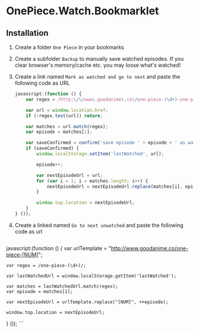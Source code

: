 # OnePiece.Watch.Bookmarklet

## Installation

1. Create a folder `One Piece` in your bookmarks
2. Create a subfolder `Backup` to manually save watched episodes. If you clear browser's memory/cache etc. you may loose what's watched!
3. Create a link named `Mark as watched and go to next` and paste the following code as URL

    ```javascript
    javascript:(function () {
        var regex = /http:\/\/www\.goodanime\.co\/one-piece-(\d+)-one-piece-(\d+)/;

        var url = window.location.href;
        if (!regex.test(url)) return;

        var matches = url.match(regex);
        var episode = matches[1];

        var saveConfirmed = confirm('save episode ' + episode + ' as watched and go to next?');
        if (saveConfirmed) {
            window.localStorage.setItem('lastWatched', url);

            episode++;

            var nextEpisodeUrl = url;        
            for (var i = 1; i < matches.length; i++) {
                nextEpisodeUrl = nextEpisodeUrl.replace(matches[i], episode);
            }

            window.top.location = nextEpisodeUrl;
        }
    } ());
    ```
    
4. Create a linked named `Go to next unwatched` and paste the following code as url

    ```javascript
javascript:(function () {
    var urlTemplate = "http://www.goodanime.co/one-piece-[NUM]";

    var regex = /one-piece-(\d+)/;

    var lastWatchedUrl = window.localStorage.getItem('lastWatched');

    var matches = lastWatchedUrl.match(regex);
    var episode = matches[1];

    var nextEpisodeUrl = urlTemplate.replace("[NUM]", ++episode);
    
    window.top.location = nextEpisodeUrl;
} ());
    ```
